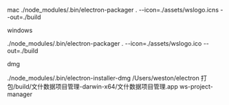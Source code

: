 
mac
./node_modules/.bin/electron-packager . --icon=./assets/wslogo.icns --out=./build

windows


./node_modules/.bin/electron-packager . --icon=./assets/wslogo.ico --out=./build


dmg

./node_modules/.bin/electron-installer-dmg /Users/weston/electron
打包/build/文什数据项目管理-darwin-x64/文什数据项目管理.app ws-project-manager